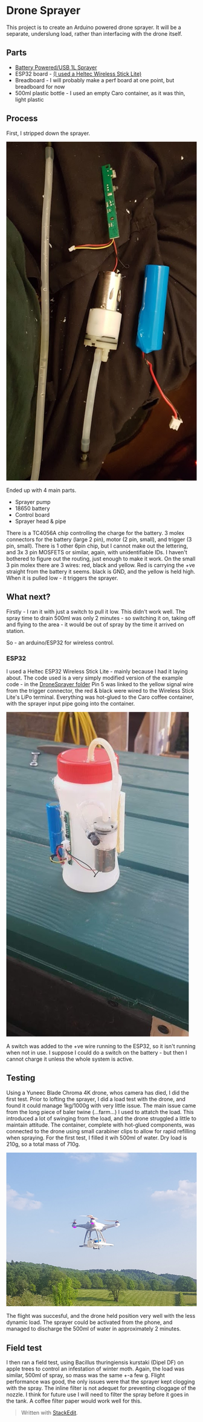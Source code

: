 
# Drone Sprayer
This project is to create an Arduino powered drone sprayer. It will be a separate, underslung load, rather than interfacing with the drone itself.

## Parts
 - [Battery Powered/USB 1L Sprayer](https://www.amazon.co.uk/dp/B083M8X6PG/ref=cm_sw_em_r_mt_)
- ESP32 board - [(I used a Heltec Wireless Stick Lite)](https://heltec.org/project/wireless-stick-lite/)
 - Breadboard - I will probably make a perf board at one point, but breadboard for now
 - 500ml plastic bottle - I used an empty Caro container, as it was thin, light plastic

## Process

First, I stripped down the sprayer. 

![Stripped sprayer](20191004_200301.jpg)

Ended up with 4 main parts.

- Sprayer pump
- 18650 battery
- Control board
- Sprayer head & pipe

There is a TC4056A chip controlling the charge for the battery. 3 molex connectors for the battery (large 2 pin), motor (2 pin, small), and trigger (3 pin, small).
There is 1 other 6pin chip, but I cannot make out the lettering, and 3x 3 pin MOSFETS or similar, again, with unidentifiable IDs. I haven't bothered to figure out the routing, just enough to make it work.
On the small 3 pin molex there are 3 wires: red, black and yellow. Red is carrying the +ve straight from the battery it seems. black is GND, and the yellow is held high. When it is pulled low - it triggers the sprayer.


## What next?
Firstly - I ran it with just a switch to pull it low. This didn't work well. The spray time to drain 500ml was only 2 minutes - so switching it on, taking off and flying to the area - it would be out of spray by the time it arrived on station.

So - an arduino/ESP32 for wireless control.

### ESP32
I used a Heltec ESP32 Wireless Stick Lite - mainly because I had it laying about. 
The code used is a very simply modified version of the example code - in the [DroneSprayer folder](https://github.com/Skipper-is/Drone-Sprayer/tree/master/DroneSprayer)
Pin 5 was linked to the yellow signal wire from the trigger connector, the red & black were wired to the Wireless Stick Lite's LiPo terminal. 
Everything was hot-glued to the Caro coffee container, with the sprayer input pipe going into the container.

![Interesting looking job](20200424_175514.jpg)

A switch was added to the +ve wire running to the ESP32, so it isn't running when not in use. I suppose I could do a switch on the battery - but then I cannot charge it unless the whole system is active.

## Testing

Using a Yuneec Blade Chroma 4K drone, whos camera has died, I did the first test. Prior to lofting the sprayer, I did a load test with the drone, and found it could manage 1kg/1000g with very little issue. The main issue came from the long piece of baler twine (...farm...) I used to attatch the load. This introduced a lot of swinging from the load, and the drone struggled a little to maintain attitude. 
The container, complete with hot-glued components, was connected to the drone using small carabiner clips to allow for rapid refilling when spraying. 
For the first test, I filled it wih 500ml of water. Dry load is 210g, so a total mass of 710g. 

![Drone spraying](Spraying.png)

The flight was succesful, and the drone held position very well with the less dynamic load. The sprayer could be activated from the phone, and managed to discharge the 500ml of water in approximately 2 minutes. 

## Field test
I then ran a field test, using Bacillus thuringiensis kurstaki (Dipel DF) on apple trees to control an infestation of winter moth. Again, the load was similar, 500ml of spray, so mass was the same +-a few g. 
Flight performance was good, the only issues were that the sprayer kept clogging with the spray. The inline filter is not adequet for preventing cloggage of the nozzle. I think for future use I will need to filter the spray before it goes in the tank. A coffee filter paper would work well for this.

> Written with [StackEdit](https://stackedit.io/).
